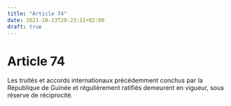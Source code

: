 ```yaml
---
title: "Article 74"
date: 2021-10-23T20:23:11+02:00
draft: true
---
```


# Article 74

Les truités et accords internationaux précédemment conchus par la République de Guinée et régulièrement ratifiés demeurent en vigueur, sous réserve de réciprocité.
